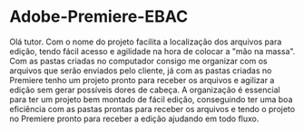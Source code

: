 # Adobe-Premiere-EBAC
Olá tutor.
 Com o nome do projeto facilita a localização dos arquivos para edição, tendo fácil acesso e agilidade na hora de colocar a "mão na massa".
 Com as pastas criadas no computador consigo me organizar com os arquivos que serão enviados pelo cliente, já com as pastas criadas no Premiere tenho um projeto pronto para receber os arquivos e agilizar a edição sem gerar possíveis dores de cabeça.
 A organização é essencial para ter um projeto bem montado de fácil edição, conseguindo ter uma boa eficiência com as pastas prontas para receber os arquivos e tendo o projeto no Premiere pronto para receber a edição ajudando em todo fluxo.
